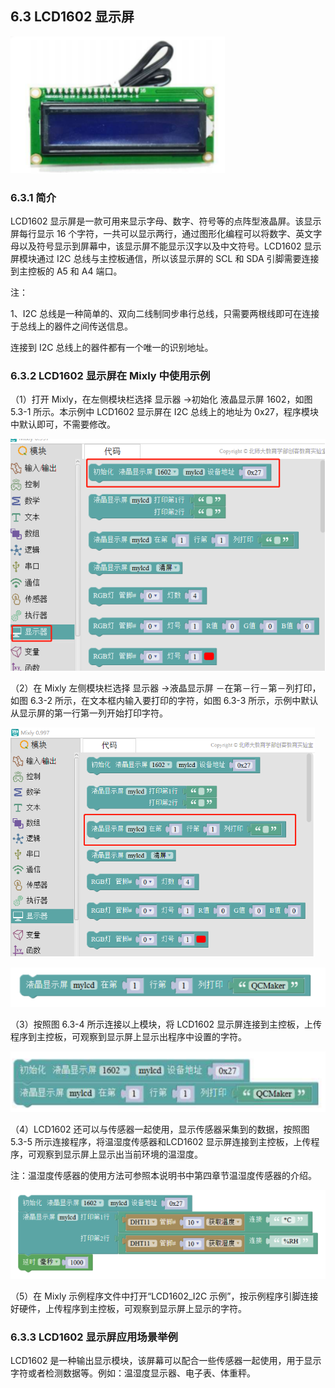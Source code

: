 ## 6.3 LCD1602 显示屏

![](/assets/硬件1223694.png)





### 6.3.1 简介

LCD1602 显示屏是一款可用来显示字母、数字、符号等的点阵型液晶屏。该显示屏每行显示 16 个字符，一共可以显示两行，通过图形化编程可以将数字、英文字母以及符号显示到屏幕中，该显示屏不能显示汉字以及中文符号。LCD1602 显示屏模块通过 I2C 总线与主控板通信，所以该显示屏的 SCL 和 SDA 引脚需要连接到主控板的 A5 和 A4 端口。

注：

1、I2C 总线是一种简单的、双向二线制同步串行总线，只需要两根线即可在连接于总线上的器件之间传送信息。

连接到 I2C 总线上的器件都有一个唯一的识别地址。

### 6.3.2 LCD1602 显示屏在 Mixly 中使用示例

（1）打开 Mixly，在左侧模块栏选择 显示器 →初始化 液晶显示屏 1602，如图 5.3-1 所示。本示例中 LCD1602 显示屏在 I2C 总线上的地址为 0x27，程序模块中默认即可，不需要修改。

![图 6.3-1](/assets/硬件1224107.png)



（2）在 Mixly 左侧模块栏选择 显示器 →液晶显示屏 －在第－行－第－列打印，如图 6.3-2 所示，在文本框内输入要打印的字符，如图 6.3-3 所示，示例中默认从显示屏的第一行第一列开始打印字符。

![图 6.3-2](/assets/硬件1224221.png)


![图 6.3-3](/assets/硬件1224231.png)


（3）按照图 6.3-4 所示连接以上模块，将 LCD1602 显示屏连接到主控板，上传程序到主控板，可观察到显示屏上显示出程序中设置的字符。

![图 6.3-4](/assets/硬件1224313.png)



（4）LCD1602 还可以与传感器一起使用，显示传感器采集到的数据，按照图 5.3-5 所示连接程序，将温湿度传感器和LCD1602 显示屏连接到主控板，上传程序，可观察到显示屏上显示出当前环境的温湿度。

注：温湿度传感器的使用方法可参照本说明书中第四章节温湿度传感器的介绍。

![图 6.3-5](/assets/硬件1224460.png)



（5）在 Mixly 示例程序文件中打开“LCD1602\_I2C 示例”，按示例程序引脚连接好硬件，上传程序到主控板，可观察到显示屏上显示的字符。

### 6.3.3 LCD1602 显示屏应用场景举例

LCD1602 是一种输出显示模块，该屏幕可以配合一些传感器一起使用，用于显示字符或者检测数据等。例如：温湿度显示器、电子表、体重秤。

